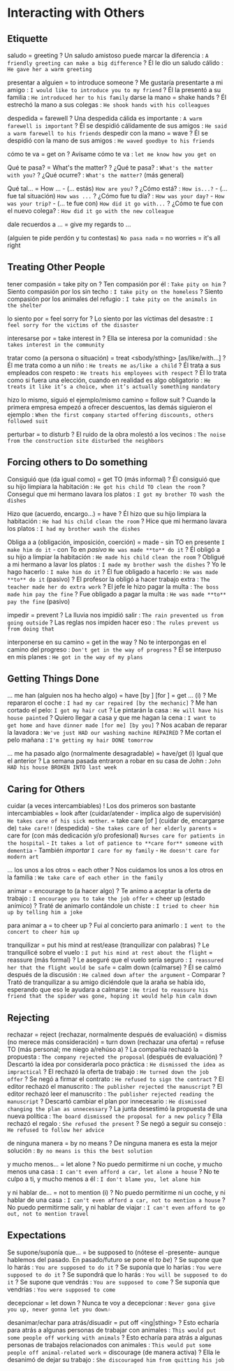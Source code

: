 # Interacting with Others


## Etiquette

saludo = greeting
    ? Un saludo amistoso puede marcar la diferencia : `A friendly greeting can make a big difference`
    ? Él le dio un saludo cálido : `He gave her a warm greeting`

presentar a alguien = to introduce someone
    ? Me gustaría presentarte a mi amigo : `I would like to introduce you to my friend`
    ? Él la presentó a su familia : `He introduced her to his family`
darse la mano = shake hands
    ? Él estrechó la mano a sus colegas : `He shook hands with his colleagues`

despedida = farewell
    ? Una despedida cálida es importante : `A warm farewell is important`
    ? Él se despidió cálidamente de sus amigos : `He said a warm farewell to his friends`
despedir con la mano = wave
    ? Él se despidió con la mano de sus amigos : `He waved goodbye to his friends`

cómo te va = get on
    ? Avísame cómo te va : `let me know how you get on`

Qué te pasa? = What's the matter?
    ? ¿Qué te pasa? : `What's the matter with you?`
    ? ¿Qué ocurre? : `What's the matter?` (más general)

Qué tal...
    = How ...
        - (... estás) `How are you?`
        ? ¿Cómo está? : `How is...?`
        - (... fue tal situación) `How was ...`
        ? ¿Cómo fue tu día? : `How was your day?` - `How was your trip?`
        - (... te fue con) `How did it go with...`
        ? ¿Cómo te fue con el nuevo colega? : `How did it go with the new colleague`

dale recuerdos a ... = give my regards to ...

(alguien te pide perdón y tu contestas) `No pasa nada`
    = no worries
    = it's all right


## Treating Other People

tener compasión = take pity on
    ? Ten compasión por él : `Take pity on him`
    ? Siento compasión por los sin techo : `I take pity on the homeless`
    ? Siento compasión por los animales del refugio : `I take pity on the animals in the shelter`

lo siento por
    = feel sorry for <sbody>
    ? Lo siento por las víctimas del desastre : `I feel sorry for the victims of the disaster`

interesarse por = take interest in
    ? Ella se interesa por la comunidad : `She takes interest in the community`

tratar como (a persona o situación)
    = treat <sbody/sthing> [as/like/with...]
    ? Él me trata como a un niño : `He treats me as/like a child`
    ? Él trata a sus empleados con respeto : `He treats his employees with respect`
    ? Él lo trata como si fuera una elección, cuando en realidad es algo obligatorio : `He treats it like it’s a choice, when it’s actually something mandatory`

hizo lo mismo, siguió el ejemplo/mismo camino = follow suit
    ? Cuando la primera empresa empezó a ofrecer descuentos, las demás siguieron el ejemplo : `When the first company started offering discounts, others followed suit`


perturbar
    = to disturb
    ? El ruido de la obra molestó a los vecinos : `The noise from the construction site disturbed the neighbors`

## Forcing others to Do something

Consiguió que <alguien> <hiciera algo> (da igual como)
    = get <sbody> TO <base> <sthing> (más informal)
    ? Él consiguió que su hijo limpiara la habitación : `He got his child TO clean the room`
    ? Conseguí que mi hermano lavara los platos : `I got my brother TO wash the dishes`

Hizo que <alguien> <hiciera algo> (acuerdo, encargo...)
    = have <sbody> <base> <sthing>
    ? Él hizo que su hijo limpiara la habitación : `He had his child clean the room`
    ? Hice que mi hermano lavara los platos : `I had my brother wash the dishes`


Obliga a <alguien> a <hacer algo> (obligación, imposición, coerción)
    = made <sbody> <base> <sthing>
        - sin TO en presente `I make him do it`
        - con To en _pasivo_ `He was made **to** do it`
    ? Él obligó a su hijo a limpiar la habitación : `He made his child clean the room`
    ? Obligué a mi hermano a lavar los platos : `I made my brother wash the dishes`
    ? Yo le hago hacerlo : `I make him do it`
    ? Él fue obligado a hacerlo : `He was made **to** do it` (pasivo)
    ? El profesor la obligó a hacer trabajo extra : `The teacher made her do extra work`
    ? El jefe le hizo pagar la multa : `The boss made him pay the fine`
    ? Fue obligado a pagar la multa : `He was made **to** pay the fine` (pasivo)


impedir = prevent
    ? La lluvia nos impidió salir : `The rain prevented us from going outside`
    ? Las reglas nos impiden hacer eso : `The rules prevent us from doing that`

interponerse en su camino = get in the way
    ? No te interpongas en el camino del progreso : `Don't get in the way of progress`
    ? Él se interpuso en mis planes : `He got in the way of my plans`


## Getting Things Done

... me han <hecho algo> (alguien nos ha hecho algo)
    = have <sthing> <done> [by <sbody>] [for <sbody>]
    = get ... (i)
    ? Me repararon el coche : `I had my car repaired [by the mechanic]`
    ? Me han cortado el pelo: `I got my hair cut`
    ? Le pintarán la casa : `He will have his house painted`
    ? Quiero llegar a casa y que me hagan la cena : `I want to get home and have dinner made [for me] [by you]`
    ? Nos acaban de reparar la lavadora : `We've just HAD our washing machine REPAIRED`
    ? Me cortan el pelo mañana : `I'm getting my hair DONE tomorrow`

... me ha pasado algo (normalmente desagradable)
    = have/get <sthing> <done> (i) Igual que el anterior
    ? La semana pasada entraron a robar en su casa de John : `John HAD his house BROKEN INTO last week`



## Caring for Others

cuidar (a veces intercambiables)
    ! Los dos primeros son bastante intercambiables
    = look after (cuidar/atender - implica algo de supervisión) `He takes care of his sick mother`.
    = take care [of <sbody>] (cuidar de, encargarse de) `take care!!` (despedida) - `She takes care of her elderly parents`
    = care for (con más dedicación y/o profesional) `Nurses care for patients in the hospital` - `It takes a lot of patience to **care for** someone with dementia`
        - También _importar_ `I care for my family` - `He doesn't care for modern art`

... los unos a los otros
    = each other
    ? Nos cuidamos los unos a los otros en la familia : `We take care of each other in the family`

animar
    = encourage <sbody> to (a hacer algo)
    ? Te animo a aceptar la oferta de trabajo : `I encourage you to take the job offer`
    = cheer up (estado anímico)
    ? Traté de animarlo contándole un chiste : `I tried to cheer him up by telling him a joke`

para animar a =  to cheer up
    ? Fui al concierto para animarlo : `I went to the concert to cheer him up`

tranquilizar
    = put his mind at rest/ease (tranquilizar con palabras)
    ? Le tranquilicé sobre el vuelo : `I put his mind at rest about the flight`
    = reassure (más formal)
    ? Le aseguré que el vuelo sería seguro : `I reassured her that the flight would be safe`
    = calm down (calmarse)
    ? Él se calmó después de la discusión : `He calmed down after the argument`
        - Comparar
    ? Trató de tranquilizar a su amigo diciéndole que la araña se había ido, esperando que eso le ayudara a calmarse : `He tried to reassure his friend that the spider was gone, hoping it would help him calm down`

## Rejecting

rechazar
    = reject <ing> (rechazar, normalmente después de evaluación)
    = dismiss <ing> (no merece más consideración)
    = turn down (rechazar una oferta)
    = refuse TO <base> (más personal; me niego a/rehúso a)
    ? La compañía rechazó la propuesta : `The company rejected the proposal` (después de evaluación)
    ? Descartó la idea por considerarla poco práctica : `He dismissed the idea as impractical`
    ? El rechazó la oferta de trabajo : `He turned down the job offer`
    ? Se negó a firmar el contrato : `He refused to sign the contract`
    ? El editor rechazó el manuscrito : `The publisher rejected the manuscript`
    ? El editor rechazó leer el manuscrito : `The publisher rejected reading the manuscript`
    ? Descartó cambiar el plan por innecesario : `He dismissed changing the plan as unnecessary`
    ? La junta desestimó la propuesta de una nueva política : `The board dismissed the proposal for a new policy`
    ? Ella rechazó el regalo : `She refused the present`
    ? Se negó a seguir su consejo : `He refused to follow her advice`

de ninguna manera = by no means
    ? De ninguna manera es esta la mejor solución : `By no means is this the best solution`

y mucho menos...
    = let alone
    ? No puedo permitirme ni un coche, y mucho menos una casa : `I can't even afford a car, let alone a house`
    ? No te culpo a ti, y mucho menos a él : `I don't blame you, let alone him`

y ni hablar de...
    = not to mention (i)
    ? No puedo permitirme ni un coche, y ni hablar de una casa : `I can't even afford a car, not to mention a house`
    ? No puedo permitirme salir, y ni hablar de viajar : `I can't even afford to go out, not to mention travel`

## Expectations

Se supone/suponía que...
    = be supposed to <base>  (nótese el <base> -presente- aunque hablemos del pasado. En pasado/futuro se pone el _to be_)
    ? Se supone que lo harás : `You are supposed to do it`
    ? Se suponía que lo harías : `You were supposed to do it`
    ? Se supondrá que lo harás : `You will be supposed to do it`
    ? Se supone que vendrás : `You are supposed to come`
    ? Se suponía que vendrías : `You were supposed to come`

decepcionar = let down
    ? Nunca te voy a decepcionar : `Never gona give you up, never gonna let you down🎶`


desanimar/echar para atrás/disuadir
    = put <sbody> off <ing|sthing>
    ? Esto echaría para atrás a algunas personas de trabajar con animales : `This would put some people off working with animals`
    ? Esto echaría para atrás a algunas personas de trabajos relacionados con animales : `This would put some people off animal-related work`
    = discourage (de manera activa)
    ? Ella le desanimó de dejar su trabajo : `She discouraged him from quitting his job`
